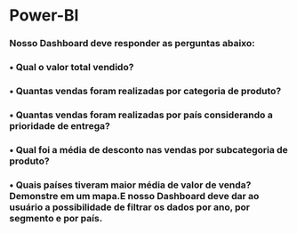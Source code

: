 # Power-BI

### Nosso Dashboard deve responder as perguntas abaixo:
### • Qual o valor total vendido?
### • Quantas vendas foram realizadas por categoria de produto?
### • Quantas vendas foram realizadas por país considerando a prioridade de entrega?
### • Qual foi a média de desconto nas vendas por subcategoria de produto?
### • Quais países tiveram maior média de valor de venda? Demonstre em um mapa.E nosso Dashboard deve dar ao usuário a possibilidade de filtrar os dados por ano, por segmento e por país.